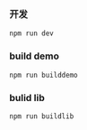 ### 开发
```apple js
npm run dev
```
### build demo
```apple js
npm run builddemo
```

### bulid lib
```apple js
npm run buildlib
```
